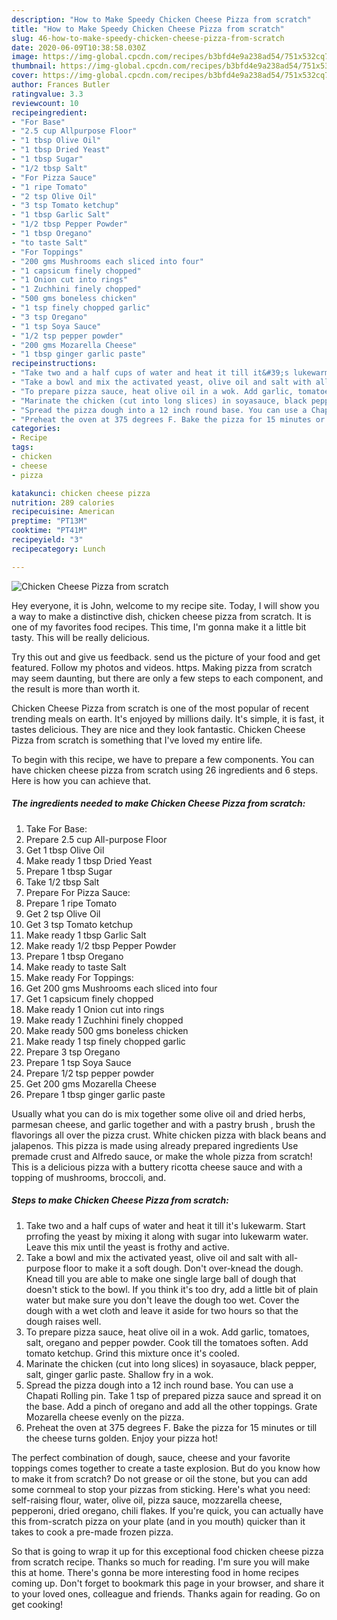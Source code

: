 ```yaml
---
description: "How to Make Speedy Chicken Cheese Pizza from scratch"
title: "How to Make Speedy Chicken Cheese Pizza from scratch"
slug: 46-how-to-make-speedy-chicken-cheese-pizza-from-scratch
date: 2020-06-09T10:38:58.030Z
image: https://img-global.cpcdn.com/recipes/b3bfd4e9a238ad54/751x532cq70/chicken-cheese-pizza-from-scratch-recipe-main-photo.jpg
thumbnail: https://img-global.cpcdn.com/recipes/b3bfd4e9a238ad54/751x532cq70/chicken-cheese-pizza-from-scratch-recipe-main-photo.jpg
cover: https://img-global.cpcdn.com/recipes/b3bfd4e9a238ad54/751x532cq70/chicken-cheese-pizza-from-scratch-recipe-main-photo.jpg
author: Frances Butler
ratingvalue: 3.3
reviewcount: 10
recipeingredient:
- "For Base"
- "2.5 cup Allpurpose Floor"
- "1 tbsp Olive Oil"
- "1 tbsp Dried Yeast"
- "1 tbsp Sugar"
- "1/2 tbsp Salt"
- "For Pizza Sauce"
- "1 ripe Tomato"
- "2 tsp Olive Oil"
- "3 tsp Tomato ketchup"
- "1 tbsp Garlic Salt"
- "1/2 tbsp Pepper Powder"
- "1 tbsp Oregano"
- "to taste Salt"
- "For Toppings"
- "200 gms Mushrooms each sliced into four"
- "1 capsicum finely chopped"
- "1 Onion cut into rings"
- "1 Zuchhini finely chopped"
- "500 gms boneless chicken"
- "1 tsp finely chopped garlic"
- "3 tsp Oregano"
- "1 tsp Soya Sauce"
- "1/2 tsp pepper powder"
- "200 gms Mozarella Cheese"
- "1 tbsp ginger garlic paste"
recipeinstructions:
- "Take two and a half cups of water and heat it till it&#39;s lukewarm. Start prrofing the yeast by mixing it along with sugar into lukewarm water. Leave this mix until the yeast is frothy and active."
- "Take a bowl and mix the activated yeast, olive oil and salt with all-purpose floor to make it a soft dough. Don&#39;t over-knead the dough. Knead till you are able to make one single large ball of dough that doesn&#39;t stick to the bowl. If you think it&#39;s too dry, add a little bit of plain water but make sure you don&#39;t leave the dough too wet. Cover the dough with a wet cloth and leave it aside for two hours so that the dough raises well."
- "To prepare pizza sauce, heat olive oil in a wok. Add garlic, tomatoes, salt, oregano and pepper powder. Cook till the tomatoes soften. Add tomato ketchup. Grind this mixture once it&#39;s cooled."
- "Marinate the chicken (cut into long slices) in soyasauce, black pepper, salt, ginger garlic paste. Shallow fry in a wok."
- "Spread the pizza dough into a 12 inch round base. You can use a Chapati Rolling pin. Take 1 tsp of prepared pizza sauce and spread it on the base. Add a pinch of oregano and add all the other toppings. Grate Mozarella cheese evenly on the pizza."
- "Preheat the oven at 375 degrees F. Bake the pizza for 15 minutes or till the cheese turns golden. Enjoy your pizza hot!"
categories:
- Recipe
tags:
- chicken
- cheese
- pizza

katakunci: chicken cheese pizza 
nutrition: 289 calories
recipecuisine: American
preptime: "PT13M"
cooktime: "PT41M"
recipeyield: "3"
recipecategory: Lunch

---
```



![Chicken Cheese Pizza from scratch](https://img-global.cpcdn.com/recipes/b3bfd4e9a238ad54/751x532cq70/chicken-cheese-pizza-from-scratch-recipe-main-photo.jpg)

Hey everyone, it is John, welcome to my recipe site. Today, I will show you a way to make a distinctive dish, chicken cheese pizza from scratch. It is one of my favorites food recipes. This time, I'm gonna make it a little bit tasty. This will be really delicious.

Try this out and give us feedback. send us the picture of your food and get featured. Follow my photos and videos. https. Making pizza from scratch may seem daunting, but there are only a few steps to each component, and the result is more than worth it.

Chicken Cheese Pizza from scratch is one of the most popular of recent trending meals on earth. It's enjoyed by millions daily. It's simple, it is fast, it tastes delicious. They are nice and they look fantastic. Chicken Cheese Pizza from scratch is something that I've loved my entire life.


To begin with this recipe, we have to prepare a few components. You can have chicken cheese pizza from scratch using 26 ingredients and 6 steps. Here is how you can achieve that.

<!--inarticleads1-->

##### The ingredients needed to make Chicken Cheese Pizza from scratch:

1. Take For Base:
1. Prepare 2.5 cup All-purpose Floor
1. Get 1 tbsp Olive Oil
1. Make ready 1 tbsp Dried Yeast
1. Prepare 1 tbsp Sugar
1. Take 1/2 tbsp Salt
1. Prepare For Pizza Sauce:
1. Prepare 1 ripe Tomato
1. Get 2 tsp Olive Oil
1. Get 3 tsp Tomato ketchup
1. Make ready 1 tbsp Garlic Salt
1. Make ready 1/2 tbsp Pepper Powder
1. Prepare 1 tbsp Oregano
1. Make ready to taste Salt
1. Make ready For Toppings:
1. Get 200 gms Mushrooms each sliced into four
1. Get 1 capsicum finely chopped
1. Make ready 1 Onion cut into rings
1. Make ready 1 Zuchhini finely chopped
1. Make ready 500 gms boneless chicken
1. Make ready 1 tsp finely chopped garlic
1. Prepare 3 tsp Oregano
1. Prepare 1 tsp Soya Sauce
1. Prepare 1/2 tsp pepper powder
1. Get 200 gms Mozarella Cheese
1. Prepare 1 tbsp ginger garlic paste


Usually what you can do is mix together some olive oil and dried herbs, parmesan cheese, and garlic together and with a pastry brush , brush the flavorings all over the pizza crust. White chicken pizza with black beans and jalapenos. This pizza is made using already prepared ingredients Use premade crust and Alfredo sauce, or make the whole pizza from scratch! This is a delicious pizza with a buttery ricotta cheese sauce and with a topping of mushrooms, broccoli, and. 

<!--inarticleads2-->

##### Steps to make Chicken Cheese Pizza from scratch:

1. Take two and a half cups of water and heat it till it&#39;s lukewarm. Start prrofing the yeast by mixing it along with sugar into lukewarm water. Leave this mix until the yeast is frothy and active.
1. Take a bowl and mix the activated yeast, olive oil and salt with all-purpose floor to make it a soft dough. Don&#39;t over-knead the dough. Knead till you are able to make one single large ball of dough that doesn&#39;t stick to the bowl. If you think it&#39;s too dry, add a little bit of plain water but make sure you don&#39;t leave the dough too wet. Cover the dough with a wet cloth and leave it aside for two hours so that the dough raises well.
1. To prepare pizza sauce, heat olive oil in a wok. Add garlic, tomatoes, salt, oregano and pepper powder. Cook till the tomatoes soften. Add tomato ketchup. Grind this mixture once it&#39;s cooled.
1. Marinate the chicken (cut into long slices) in soyasauce, black pepper, salt, ginger garlic paste. Shallow fry in a wok.
1. Spread the pizza dough into a 12 inch round base. You can use a Chapati Rolling pin. Take 1 tsp of prepared pizza sauce and spread it on the base. Add a pinch of oregano and add all the other toppings. Grate Mozarella cheese evenly on the pizza.
1. Preheat the oven at 375 degrees F. Bake the pizza for 15 minutes or till the cheese turns golden. Enjoy your pizza hot!


The perfect combination of dough, sauce, cheese and your favorite toppings comes together to create a taste explosion. But do you know how to make it from scratch? Do not grease or oil the stone, but you can add some cornmeal to stop your pizzas from sticking. Here&#39;s what you need: self-raising flour, water, olive oil, pizza sauce, mozzarella cheese, pepperoni, dried oregano, chili flakes. If you&#39;re quick, you can actually have this from-scratch pizza on your plate (and in you mouth) quicker than it takes to cook a pre-made frozen pizza. 

So that is going to wrap it up for this exceptional food chicken cheese pizza from scratch recipe. Thanks so much for reading. I'm sure you will make this at home. There's gonna be more interesting food in home recipes coming up. Don't forget to bookmark this page in your browser, and share it to your loved ones, colleague and friends. Thanks again for reading. Go on get cooking!
